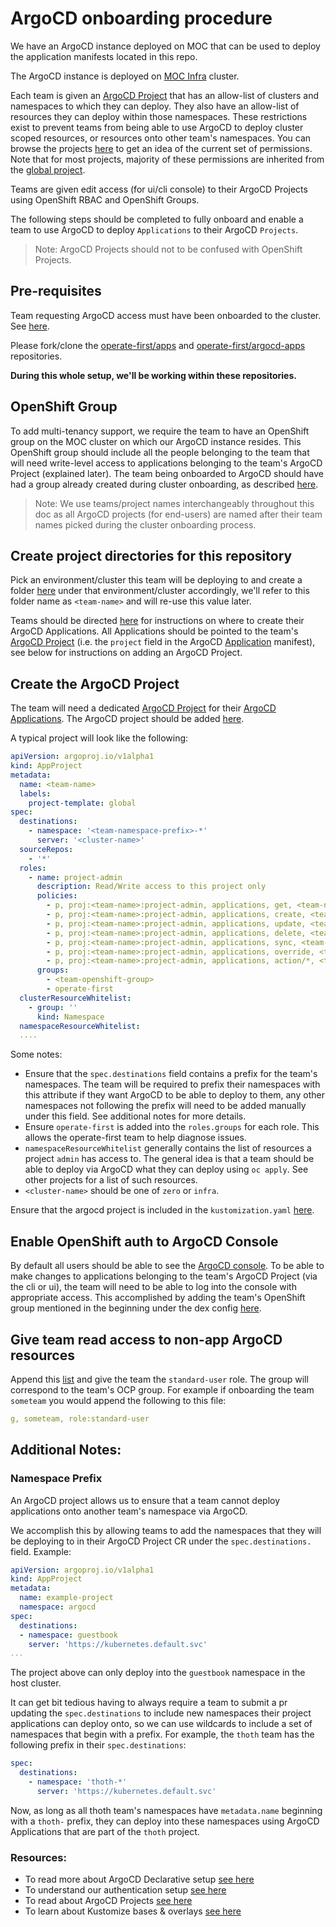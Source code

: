 # ArgoCD onboarding procedure

We have an ArgoCD instance deployed on MOC that can be used to deploy the application manifests located in this repo.

The ArgoCD instance is deployed on [MOC Infra][1] cluster.

Each team is given an [ArgoCD Project][2] that has an allow-list of clusters and namespaces to which they can deploy. They also have an allow-list of resources they can deploy within those namespaces. These restrictions exist to prevent teams from being able to use ArgoCD to deploy cluster scoped resources, or resources onto other team's namespaces. You can browse the projects [here][3] to get an idea of the current set of permissions. Note that for most projects, majority of these permissions are inherited from the [global project][4].

Teams are given edit access (for ui/cli console) to their ArgoCD Projects using OpenShift RBAC and OpenShift Groups.

The following steps should be completed to fully onboard and enable a team to use ArgoCD to deploy `Applications` to their ArgoCD `Projects`.

> Note: ArgoCD Projects should not to be confused with OpenShift Projects.

## Pre-requisites
Team requesting ArgoCD access must have been onboarded to the cluster. See [here][5].

Please fork/clone the [operate-first/apps][6] and [operate-first/argocd-apps][18] repositories.

**During this whole setup, we'll be working within these repositories.**

## OpenShift Group

To add multi-tenancy support, we require the team to have an OpenShift group on the MOC cluster on which our ArgoCD instance resides. This OpenShift group should include all the people belonging to the team that will need write-level access to applications belonging to the team's ArgoCD Project (explained later). The team being onboarded to ArgoCD should have had a group already created during cluster onboarding, as described [here][5].

> Note: We use teams/project names interchangeably throughout this doc as all ArgoCD projects (for end-users) are named after their team names picked during the cluster onboarding process.

## Create project directories for this repository
Pick an environment/cluster this team will be deploying to and create a folder [here][8] under that environment/cluster accordingly, we'll refer to this folder name as `<team-name>` and will re-use this value later.

Teams should be directed [here][9] for instructions on where to create their ArgoCD Applications. All Applications should be pointed to the team's [ArgoCD Project][3] (i.e. the `project` field in the ArgoCD [Application][7] manifest), see below for instructions on adding an ArgoCD Project.

## Create the ArgoCD Project
The team will need a dedicated [ArgoCD Project][2] for their [ArgoCD Applications][7]. The ArgoCD project should be added [here][3].

A typical project will look like the following:

```yaml
apiVersion: argoproj.io/v1alpha1
kind: AppProject
metadata:
  name: <team-name>
  labels:
    project-template: global
spec:
  destinations:
    - namespace: '<team-namespace-prefix>-*'
      server: '<cluster-name>'
  sourceRepos:
    - '*'
  roles:
    - name: project-admin
      description: Read/Write access to this project only
      policies:
        - p, proj:<team-name>:project-admin, applications, get, <team-name>/*, allow
        - p, proj:<team-name>:project-admin, applications, create, <team-name>/*, allow
        - p, proj:<team-name>:project-admin, applications, update, <team-name>/*, allow
        - p, proj:<team-name>:project-admin, applications, delete, <team-name>/*, allow
        - p, proj:<team-name>:project-admin, applications, sync, <team-name>/*, allow
        - p, proj:<team-name>:project-admin, applications, override, <team-name>/*, allow
        - p, proj:<team-name>:project-admin, applications, action/*, <team-name>/*, allow
      groups:
        - <team-openshift-group>
        - operate-first
  clusterResourceWhitelist:
    - group: ''
      kind: Namespace
  namespaceResourceWhitelist:
  ....
```

Some notes:

* Ensure that the `spec.destinations` field contains a prefix for the team's namespaces. The team will be required to prefix their namespaces with this attribute if they want ArgoCD to be able to deploy to them, any other namespaces not following the prefix will need to be added manually under this field. See additional notes for more details.
* Ensure `operate-first` is added into the `roles.groups` for each role. This allows the operate-first team to help diagnose issues.
* `namespaceResourceWhitelist` generally contains the list of resources a project `admin` has access to. The general idea is that a team should be able to deploy via ArgoCD what they can deploy using `oc apply`. See other projects for a list of such resources.
* `<cluster-name>` should be one of `zero` or `infra`.

Ensure that the argocd project is included in the `kustomization.yaml` [here][11].

## Enable OpenShift auth to ArgoCD Console
By default all users should be able to see the [ArgoCD console][12]. To be able to make changes to applications belonging to the team's ArgoCD Project (via the cli or ui), the team will need to be able to log into the console with appropriate access. This accomplished by adding the team's OpenShift group mentioned in the beginning under the dex config [here][13].

## Give team read access to non-app ArgoCD resources

Append this [list][14] and give the team the `standard-user` role. The group will correspond to the team's OCP group.
For example if onboarding the team `someteam` you would append the following to this file:

```yaml
g, someteam, role:standard-user
```

## Additional Notes:

### Namespace Prefix
An ArgoCD project allows us to ensure that a team cannot deploy applications onto another team's namespace via ArgoCD.

We accomplish this by allowing teams to add the namespaces that they will be deploying to in their ArgoCD Project CR under the `spec.destinations.` field. Example:

```yaml
apiVersion: argoproj.io/v1alpha1
kind: AppProject
metadata:
  name: example-project
  namespace: argocd
spec:
  destinations:
  - namespace: guestbook
    server: 'https://kubernetes.default.svc'
...
```

The project above can only deploy into the `guestbook` namespace in the host cluster.

It can get bit tedious having to always require a team to submit a pr updating the `spec.destinations` to include new namespaces their project applications can deploy onto, so we can use wildcards to include a set of namespaces that begin with a prefix. For example, the `thoth` team has the following prefix in their `spec.destinations`:

```yaml
spec:
  destinations:
    - namespace: 'thoth-*'
      server: 'https://kubernetes.default.svc'
```

Now, as long as all thoth team's namespaces have `metadata.name` beginning with a `thoth-` prefix, they can deploy into these namespaces using ArgoCD Applications that are part of the `thoth` project.

### Resources:

- To read more about ArgoCD Declarative setup [see here][15]
- To understand our authentication setup [see here][16]
- To read about ArgoCD Projects [see here][2]
- To learn about Kustomize bases & overlays [see here][17]

[1]: https://github.com/operate-first/apps/tree/master/argocd/overlays/moc-infra
[2]: https://argoproj.github.io/argo-cd/user-guide/projects/
[3]: https://github.com/operate-first/apps/tree/master/argocd/overlays/moc-infra/projects
[4]: https://github.com/operate-first/apps/blob/master/argocd/overlays/moc-infra/projects/global_project.yaml
[5]: https://github.com/operate-first/support/blob/main/docs/onboarding_to_cluster.md
[6]: https://github.com/operate-first/apps
[7]: https://argoproj.github.io/argo-cd/operator-manual/declarative-setup/#applications
[8]: https://github.com/operate-first/argocd-apps/tree/main/envs
[9]: https://github.com/operate-first/argocd-apps/blob/main/docs/add_application.md
[10]: https://github.com/operate-first/apps/tree/master/argocd/overlays/moc-infra/secrets/clusters
[11]: https://github.com/operate-first/apps/blob/master/argocd/overlays/moc-infra/projects/kustomization.yaml
[12]: https://argocd-server-argocd.apps.moc-infra.massopen.cloud
[13]: https://github.com/operate-first/apps/blob/master/argocd/overlays/moc-infra/configs/argo_cm/dex.config#L11
[14]: https://github.com/operate-first/apps/blob/master/argocd/overlays/moc-infra/configs/argo_rbac_cm/policy.csv#L15
[15]: https://argoproj.github.io/argo-cd/operator-manual/declarative-setup/
[16]: https://argoproj.github.io/argo-cd/operator-manual/user-management/#dex
[17]: https://kubernetes.io/docs/tasks/manage-kubernetes-objects/kustomization/#bases-and-overlays
[18]: https://github.com/operate-first/argocd-apps
